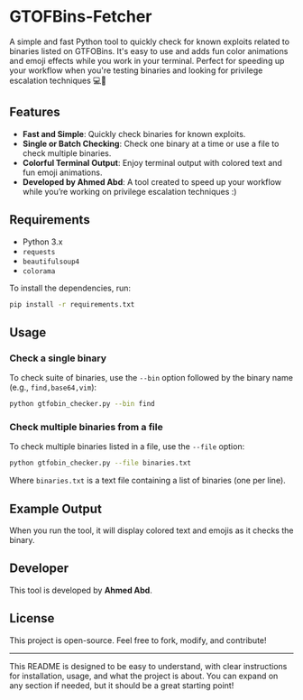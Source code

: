 # GTOFBins-Fetcher
A simple and fast Python tool to quickly check for known exploits related to binaries listed on GTFOBins. It's easy to use and adds fun color animations and emoji effects while you work in your terminal. Perfect for speeding up your workflow when you're testing binaries and looking for privilege escalation techniques  💻🚀

## Features

- **Fast and Simple**: Quickly check binaries for known exploits.
- **Single or Batch Checking**: Check one binary at a time or use a file to check multiple binaries.
- **Colorful Terminal Output**: Enjoy terminal output with colored text and fun emoji animations.
- **Developed by Ahmed Abd**: A tool created to speed up your workflow while you’re working on privilege escalation techniques :)

## Requirements

- Python 3.x
- `requests`
- `beautifulsoup4`
- `colorama`

To install the dependencies, run:

```bash
pip install -r requirements.txt
```

## Usage

### Check a single binary

To check suite of binaries, use the `--bin` option followed by the binary name (e.g., `find,base64,vim`):

```bash
python gtfobin_checker.py --bin find
```

### Check multiple binaries from a file

To check multiple binaries listed in a file, use the `--file` option:

```bash
python gtfobin_checker.py --file binaries.txt
```

Where `binaries.txt` is a text file containing a list of binaries (one per line).

## Example Output

When you run the tool, it will display colored text and emojis as it checks the binary.

## Developer

This tool is developed by **Ahmed Abd**.

## License

This project is open-source. Feel free to fork, modify, and contribute!

---

This README is designed to be easy to understand, with clear instructions for installation, usage, and what the project is about. You can expand on any section if needed, but it should be a great starting point!
